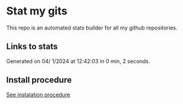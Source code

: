 # Stat my gits

This repo is an automated stats builder for all my github repositories.

## Links to stats


Generated on 04/ 1/2024 at 12:42:03 in 0 min, 2 seconds.

## Install procedure

[See instalation procedure](./src/install.md)

